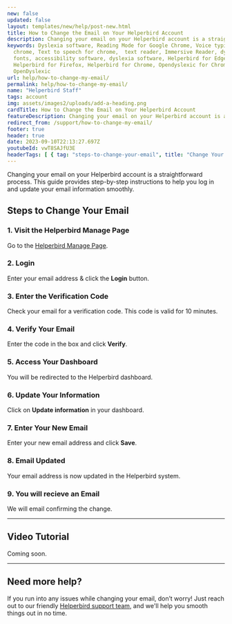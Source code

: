 ```yaml
---
new: false
updated: false
layout: templates/new/help/post-new.html
title: How to Change the Email on Your Helperbird Account
description: Changing your email on your Helperbird account is a straightforward process. This guide provides step-by-step instructions to help you log in and update your email information smoothly.
keywords: Dyslexia software, Reading Mode for Google Chrome, Voice typing for
  chrome, Text to speech for chrome,  text reader, Immersive Reader, dyslexia
  fonts, accessibility software, dyslexia software, Helperbird for Edge,
  Helperbird for Firefox, Helperbird for Chrome, Opendyslexic for Chrome,
  OpenDyslexic
url: help/how-to-change-my-email/
permalink: help/how-to-change-my-email/
name: "Helperbird Staff"
tags: account
img: assets/images2/uploads/add-a-heading.png
cardTitle: How to Change the Email on Your Helperbird Account
featureDescription: Changing your email on your Helperbird account is a straightforward process. This guide provides step-by-step instructions to help you log in and update your email information smoothly.
redirect_from: /support/how-to-change-my-email/
footer: true
header: true
date: 2023-09-10T22:13:27.697Z
youtubeId: vwT8SAJfU3E
headerTags: [ { tag: "steps-to-change-your-email", title: "Change Your Email" },{ tag: "video-tutorial", title: "Video Tutorial" },{ tag: "need-additional-help-?", title: "Need more help?" } ]  
---
```


Changing your email on your Helperbird account is a straightforward process. This guide provides step-by-step instructions to help you log in and update your email information smoothly.


## Steps to Change Your Email

### 1. Visit the Helperbird Manage Page 

Go to the [Helperbird Manage Page](https://payments.coffeeandfun.com/p/login/cN214adE29toci4bII).

### 2. Login

Enter your email address & click the **Login** button.

### 3. Enter the Verification Code

Check your email for a verification code. This code is valid for 10 minutes.

### 4. Verify Your Email

Enter the code in the box and click **Verify**.

### 5. Access Your Dashboard

You will be redirected to the Helperbird dashboard.

### 6. Update Your Information

Click on **Update information** in your dashboard.

### 7. Enter Your New Email

Enter your new email address and click **Save**.

### 8. Email Updated

Your email address is now updated in the Helperbird system.

### 9. You will recieve an Email

We will email confirming the change.

---

## Video Tutorial

Coming soon.

---

## Need more help?

If you run into any issues while changing your email, don’t worry! Just reach out to our friendly [Helperbird support team](/support/), and we'll help you smooth things out in no time.

